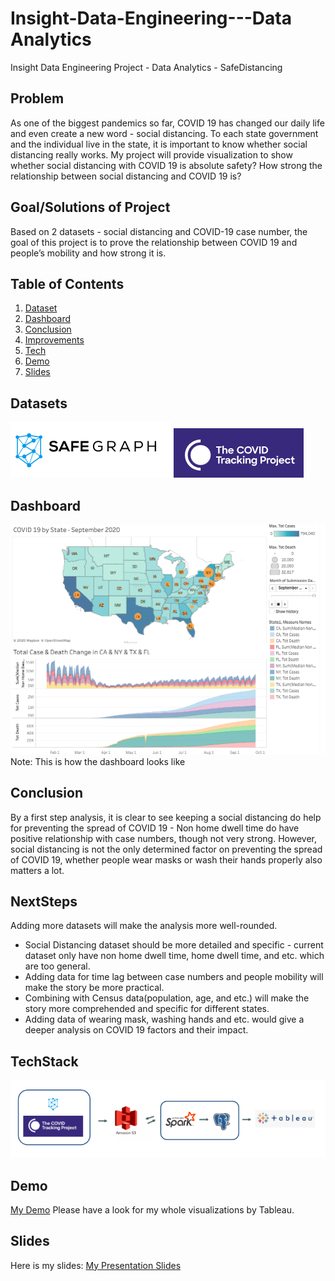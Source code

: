 # Insight-Data-Engineering---Data Analytics
Insight Data Engineering Project - Data Analytics - SafeDistancing

## Problem
As one of the biggest pandemics so far, COVID 19 has changed our daily life and even create a new word - social distancing. To each state government and the individual live in the state, it is important to know whether social distancing really works. My project will provide visualization to show whether social distancing with COVID 19 is absolute safety? How strong the relationship between social distancing and COVID 19 is?

## Goal/Solutions of Project
Based on 2 datasets - social distancing and COVID-19 case number, the goal of this project is to prove the relationship between COVID 19 and people’s mobility and how strong it is.

## Table of Contents
1. [Dataset](README.md#Datasets)
2. [Dashboard](README.md#Dashboard)
3. [Conclusion](README.md#Conclusion)
4. [Improvements](README.md#NextSteps)
5. [Tech](README.md#TechStack)
6. [Demo](README.md#Demo)
7. [Slides](README.md#Slides)

## Datasets
![Image of SafeGraph](Images/DataSource_1.png) 
![Image of COVID 19 Data](Images/DataSource_2.png)

## Dashboard
![Image of Dashboard](Images/Dashboard.png)
Note: This is how the dashboard looks like

## Conclusion
By a first step analysis, it is clear to see keeping a social distancing do help for preventing the spread of COVID 19 - Non home dwell time do have positive relationship with case numbers, though not very strong. However, social distancing is not the only determined factor on preventing the spread of COVID 19, whether people wear masks or wash their hands properly also matters a lot.

## NextSteps
Adding more datasets will make the analysis more well-rounded.
* Social Distancing dataset should be more detailed and specific - current dataset only have non home dwell time, home dwell time, and etc. which are too general.
* Adding data for time lag between case numbers and people mobility will make the story be more practical. 
* Combining with Census data(population, age, and etc.) will make the story more comprehended and specific for different states. 
* Adding data of wearing mask, washing hands and etc. would give a deeper analysis on COVID 19 factors and their impact.

## TechStack
![Image of Tech Stack](Images/TechStack.png)

## Demo
[My Demo](https://public.tableau.com/views/COVID19SocialDistancing_Story/COVID19SSocialDistancing_Story?:language=en&:display_count=y&:origin=viz_share_link)
Please have a look for my whole visualizations by Tableau.

## Slides
Here is my slides: 
[My Presentation Slides](https://https://docs.google.com/presentation/d/1Y4QQotyZhqJTQIB9IPosiE2lF6fg8_QJHbZusUrwjlc/edit?usp=sharing)


